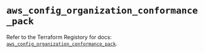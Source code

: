 # `aws_config_organization_conformance_pack`

Refer to the Terraform Registory for docs: [`aws_config_organization_conformance_pack`](https://registry.terraform.io/providers/hashicorp/aws/5.24.0/docs/resources/config_organization_conformance_pack).
